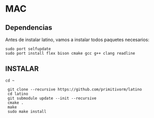 # MAC

## Dependencias

Antes de instalar latino, vamos a instalar todos paquetes necesarios:

```
sudo port selfupdate
sudo port install flex bison cmake gcc g++ clang readline
```

## INSTALAR

```
cd ~

 git clone --recursive https://github.com/primitivorm/latino
 cd latino
 git submodule update --init --recursive
 cmake .
 make
 sudo make install
```

### 



